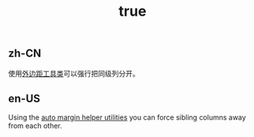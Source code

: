 ﻿---
order: 5
title:
  zh-CN: 外边距辅助
  en-US: Margin helpers
---

## zh-CN

使用[外边距工具类](stylesandanimations/flex)可以强行把同级列分开。

## en-US

Using the [auto margin helper utilities](stylesandanimations/flex) you can force sibling columns away from each other.
